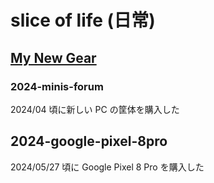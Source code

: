 # slice of life (日常)

## [My New Gear](./my-new-gear/)

### 2024-minis-forum

2024/04 頃に新しい PC の筐体を購入した

## 2024-google-pixel-8pro

2024/05/27 頃に Google Pixel 8 Pro を購入した
